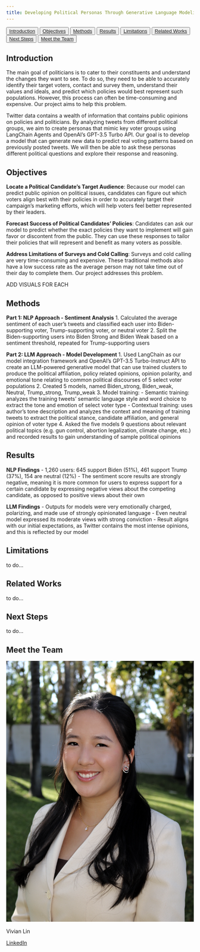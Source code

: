 ```yaml
---
title: Developing Political Personas Through Generative Language Modeling
---
```


<link rel="stylesheet" type="text/css" href="style.css">

<button><a href="#Introduction">Introduction</a></button>
<button><a href="#Objectives">Objectives</a></button>
<button><a href="#Methods">Methods</a></button>
<button><a href="#Results">Results</a></button>
<button><a href="#Limitations">Limitations</a></button>
<button><a href="#RelatedW">Related Works</a></button>
<button><a href="#Next">Next Steps</a></button>
<button><a href="#Meet">Meet the Team</a></button>


## Introduction
<p id="Introduction">
  <span class="new-line">The main goal of politicians is to cater to their constituents and understand the changes they want to see. To do so, they need to be able to accurately identify their target voters, contact and survey them, understand their values and ideals, and predict which policies would best represent such populations. However, this process can often be time-consuming and expensive. Our project aims to help this problem. </span>

  <span class="new-line">Twitter data contains a wealth of information that contains public opinions on policies and politicians. By analyzing tweets from different political groups, we aim to create personas that mimic key voter groups using LangChain Agents and OpenAI’s GPT-3.5 Turbo API. Our goal is to develop a model that can generate new data to predict real voting patterns based on previously posted tweets. We will then be able to ask these personas different political questions and explore their response and reasoning. </span>
</p>

## Objectives
<p id="Objectives">
<span class="new-line"><strong>Locate a Political Candidate’s Target Audience</strong>:
Because our model can predict public opinion on political issues, candidates can figure out which voters align best with their policies in order to accurately target their campaign’s marketing efforts, which will help voters feel better represented by their leaders.</span>

<span class="new-line"><strong>Forecast Success of Political Candidates’ Policies</strong>:
Candidates can ask our model to predict whether the exact policies they want to implement will gain favor or discontent from the public. They can use these responses to tailor their policies that will represent and benefit as many voters as possible.</span>

<span class="new-line"><strong>Address Limitations of Surveys and Cold Calling</strong>:
Surveys and cold calling are very time-consuming and expensive. These traditional methods also have a low success rate as the average person may not take time out of their day to complete them. Our project addresses this problem.</span>

ADD VISUALS FOR EACH
</p>

## Methods
<p id="Methods">
<span class="new-line"><strong>Part 1: NLP Approach - Sentiment Analysis</strong></span>
<span class="new-line">1. Calculated the average sentiment of each user’s tweets and classified each user into Biden-supporting voter, Trump-supporting voter, or neutral voter</span>
<span class="new-line">2. Split the Biden-supporting users into Biden Strong and Biden Weak based on a sentiment threshold, repeated for Trump-supporting users</span>

<span class="new-line"><strong>Part 2: LLM Approach - Model Development</strong></span>
<span class="new-line">1. Used LangChain as our model integration framework and OpenAI’s GPT-3.5 Turbo-Instruct API to create an LLM-powered generative model that can use trained clusters to produce the political affiliation, policy related opinions, opinion polarity, and emotional tone relating to common political discourses of 5 select voter populations</span>
<span class="new-line">2. Created 5 models, named Biden_strong, Biden_weak, Neutral, Trump_strong, Trump_weak</span>
<span class="new-line">3. Model training:</span>
  <span class="new-line">- Semantic training: analyzes the training tweets’ semantic language style and word choice to extract the tone and emotion of select voter type</span>
  <span class="new-line">- Contextual training: uses author’s tone description and analyzes the context and meaning of training tweets to extract the political stance, candidate affiliation, and general opinion of voter type</span>
<span class="new-line">4. Asked the five models 9 questions about relevant political topics (e.g. gun control, abortion legalization, climate change, etc.) and recorded results to gain understanding of sample political opinions</span>
</p>

## Results
<p id="Results">
<span class="new-line"><strong>NLP Findings</strong></span>
<span class="new-line">- 1,260 users: 645 support Biden (51%), 461 support Trump (37%), 154 are neutral (12%)</span>
<span class="new-line">- The sentiment score results are strongly negative, meaning it is more common for users to express support for a certain candidate by expressing negative views about the competing candidate, as opposed to positive views about their own</span>

<span class="new-line"><strong>LLM Findings</strong></span>
<span class="new-line">- Outputs for models were very emotionally charged, polarizing, and made use of strongly opinionated language</span>
<span class="new-line">- Even neutral model expressed its moderate views with strong conviction</span>
<span class="new-line">- Result aligns with our initial expectations, as Twitter contains the most intense opinions, and this is reflected by our model</span>
</p>

## Limitations
<p id="Limitations">
to do...
</p>

## Related Works
<p id="RelatedW">
to do...
</p>

## Next Steps
<p id="Next">
to do...
</p>

## Meet the Team
<p id="Meet">
  <div class="gallery">
    <div>
        <img src="vivian.jpg" alt="Vivian Lin">
        <p>Vivian Lin</p>
        <a href="https://www.linkedin.com/in/vivian-esther-lin/" class="button">LinkedIn</a>
    </div>
    <!-- <div>
        <img src="tonoya.jpg" alt="Tonoya Ahmed">
        <p>Tonoya Ahmed</p>
        <a href="..." class="button">LinkedIn</a>
    </div>
    <div>
        <img src="sruthi.jpg" alt="Sruthi Papanasa">
        <p>Sruthi Papanasa</p>
        <a href="..." class="button">LinkedIn</a>
    </div>
    <div>
        <img src="anna.jpg" alt="Anna Liu">
        <p>Anna Liu</p>
        <a href="..." class="button">LinkedIn</a>
    </div> -->
</div>
</p>
